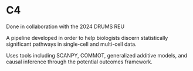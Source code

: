 # C4

Done in collaboration with the 2024 DRUMS REU

A pipeline developed in order to help biologists discern statistically significant pathways in single-cell and multi-cell data.

Uses tools including SCANPY, COMMOT, generalized additive models, and causal inference through the potential outcomes framework.
